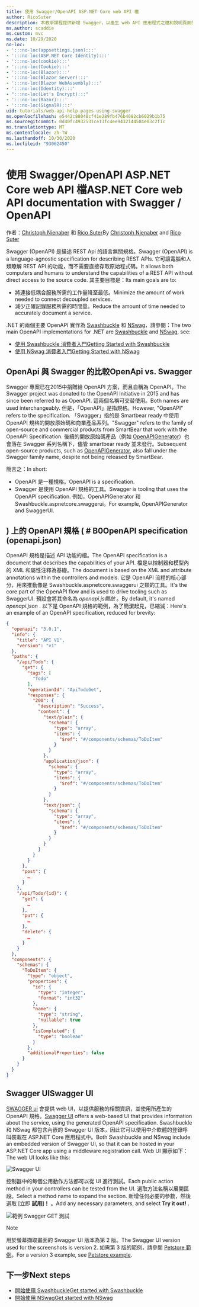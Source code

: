 ```yaml
---
title: 使用 Swagger/OpenAPI ASP.NET Core web API 檔
author: RicoSuter
description: 本教學課程提供新增 Swagger，以產生 web API 應用程式之檔和說明頁面的逐步解說。
ms.author: scaddie
ms.custom: mvc
ms.date: 10/29/2020
no-loc:
- ':::no-loc(appsettings.json):::'
- ':::no-loc(ASP.NET Core Identity):::'
- ':::no-loc(cookie):::'
- ':::no-loc(Cookie):::'
- ':::no-loc(Blazor):::'
- ':::no-loc(Blazor Server):::'
- ':::no-loc(Blazor WebAssembly):::'
- ':::no-loc(Identity):::'
- ":::no-loc(Let's Encrypt):::"
- ':::no-loc(Razor):::'
- ':::no-loc(SignalR):::'
uid: tutorials/web-api-help-pages-using-swagger
ms.openlocfilehash: e5442c88048cf41e289fb476b4082cb6029b1b75
ms.sourcegitcommit: 0d40fc4932531ce13fc4ee9432144584e03c2f1c
ms.translationtype: MT
ms.contentlocale: zh-TW
ms.lasthandoff: 10/30/2020
ms.locfileid: "93062450"
---
```

# <a name="aspnet-core-web-api-documentation-with-swagger--openapi"></a><span data-ttu-id="2245f-103">使用 Swagger/OpenAPI ASP.NET Core web API 檔</span><span class="sxs-lookup"><span data-stu-id="2245f-103">ASP.NET Core web API documentation with Swagger / OpenAPI</span></span>

<span data-ttu-id="2245f-104">作者：[Christoph Nienaber](https://twitter.com/zuckerthoben) 和 [Rico Suter](https://blog.rsuter.com/)</span><span class="sxs-lookup"><span data-stu-id="2245f-104">By [Christoph Nienaber](https://twitter.com/zuckerthoben) and [Rico Suter](https://blog.rsuter.com/)</span></span>

<span data-ttu-id="2245f-105">Swagger (OpenAPI) 是描述 REST Api 的語言無關規格。</span><span class="sxs-lookup"><span data-stu-id="2245f-105">Swagger (OpenAPI) is a language-agnostic specification for describing REST APIs.</span></span> <span data-ttu-id="2245f-106">它可讓電腦和人類瞭解 REST API 的功能，而不需要直接存取原始程式碼。</span><span class="sxs-lookup"><span data-stu-id="2245f-106">It allows both computers and humans to understand the capabilities of a REST API without direct access to the source code.</span></span> <span data-ttu-id="2245f-107">其主要目標是：</span><span class="sxs-lookup"><span data-stu-id="2245f-107">Its main goals are to:</span></span>

* <span data-ttu-id="2245f-108">將連接低耦合服務所需的工作量降至最低。</span><span class="sxs-lookup"><span data-stu-id="2245f-108">Minimize the amount of work needed to connect decoupled services.</span></span>
* <span data-ttu-id="2245f-109">減少正確記錄服務所需的時間量。</span><span class="sxs-lookup"><span data-stu-id="2245f-109">Reduce the amount of time needed to accurately document a service.</span></span>

<span data-ttu-id="2245f-110">.NET 的兩個主要 OpenAPI 實作為 [Swashbuckle](https://github.com/domaindrivendev/Swashbuckle.AspNetCore) 和 [NSwag](https://github.com/RicoSuter/NSwag)，請參閱：</span><span class="sxs-lookup"><span data-stu-id="2245f-110">The two main OpenAPI implementations for .NET are [Swashbuckle](https://github.com/domaindrivendev/Swashbuckle.AspNetCore) and [NSwag](https://github.com/RicoSuter/NSwag), see:</span></span>

* [<span data-ttu-id="2245f-111">使用 Swashbuckle 消費者入門</span><span class="sxs-lookup"><span data-stu-id="2245f-111">Getting Started with Swashbuckle</span></span>](xref:tutorials/get-started-with-swashbuckle)
* [<span data-ttu-id="2245f-112">使用 NSwag 消費者入門</span><span class="sxs-lookup"><span data-stu-id="2245f-112">Getting Started with NSwag</span></span>](xref:tutorials/get-started-with-nswag)

## <a name="openapi-vs-swagger"></a><span data-ttu-id="2245f-113">OpenApi 與 Swagger 的比較</span><span class="sxs-lookup"><span data-stu-id="2245f-113">OpenApi vs. Swagger</span></span>

<span data-ttu-id="2245f-114">Swagger 專案已在2015中捐贈給 OpenAPI 方案，而且自稱為 OpenAPI。</span><span class="sxs-lookup"><span data-stu-id="2245f-114">The Swagger project was donated to the OpenAPI Initiative in 2015 and has since been referred to as OpenAPI.</span></span> <span data-ttu-id="2245f-115">這兩個名稱可交替使用。</span><span class="sxs-lookup"><span data-stu-id="2245f-115">Both names are used interchangeably.</span></span> <span data-ttu-id="2245f-116">但是，「OpenAPI」是指規格。</span><span class="sxs-lookup"><span data-stu-id="2245f-116">However, "OpenAPI" refers to the specification.</span></span> <span data-ttu-id="2245f-117">「Swagger」指的是 Smartbear ready 中使用 OpenAPI 規格的開放原始碼和商業產品系列。</span><span class="sxs-lookup"><span data-stu-id="2245f-117">"Swagger" refers to the family of open-source and commercial products from SmartBear that work with the OpenAPI Specification.</span></span> <span data-ttu-id="2245f-118">後續的開放原始碼產品（例如 [OpenAPIGenerator](https://github.com/OpenAPITools/openapi-generator)）也會落在 Swagger 系列名稱下，儘管 smartbear ready 並未發行。</span><span class="sxs-lookup"><span data-stu-id="2245f-118">Subsequent open-source products, such as [OpenAPIGenerator](https://github.com/OpenAPITools/openapi-generator), also fall under the Swagger family name, despite not being released by SmartBear.</span></span>

<span data-ttu-id="2245f-119">簡言之：</span><span class="sxs-lookup"><span data-stu-id="2245f-119">In short:</span></span>

* <span data-ttu-id="2245f-120">OpenAPI 是一種規格。</span><span class="sxs-lookup"><span data-stu-id="2245f-120">OpenAPI is a specification.</span></span>
* <span data-ttu-id="2245f-121">Swagger 是使用 OpenAPI 規格的工具。</span><span class="sxs-lookup"><span data-stu-id="2245f-121">Swagger is tooling that uses the OpenAPI specification.</span></span> <span data-ttu-id="2245f-122">例如，OpenAPIGenerator 和 Swashbuckle.aspnetcore.swaggerui。</span><span class="sxs-lookup"><span data-stu-id="2245f-122">For example, OpenAPIGenerator and SwaggerUI.</span></span>

## <a name="openapi-specification-openapijson"></a><span data-ttu-id="2245f-123">) 上的 OpenAPI 規格 ( # B0</span><span class="sxs-lookup"><span data-stu-id="2245f-123">OpenAPI specification (openapi.json)</span></span>

<span data-ttu-id="2245f-124">OpenAPI 規格是描述 API 功能的檔。</span><span class="sxs-lookup"><span data-stu-id="2245f-124">The OpenAPI specification is a document that describes the capabilities of your API.</span></span> <span data-ttu-id="2245f-125">檔是以控制器和模型內的 XML 和屬性注釋為基礎。</span><span class="sxs-lookup"><span data-stu-id="2245f-125">The document is based on the XML and attribute annotations within the controllers and models.</span></span> <span data-ttu-id="2245f-126">它是 OpenAPI 流程的核心部分，用來推動像是 Swashbuckle.aspnetcore.swaggerui 之類的工具。</span><span class="sxs-lookup"><span data-stu-id="2245f-126">It's the core part of the OpenAPI flow and is used to drive tooling such as SwaggerUI.</span></span> <span data-ttu-id="2245f-127">預設會將其命名為 *openapi.js開啟* 。</span><span class="sxs-lookup"><span data-stu-id="2245f-127">By default, it's named *openapi.json* .</span></span> <span data-ttu-id="2245f-128">以下是 OpenAPI 規格的範例，為了簡潔起見，已縮減：</span><span class="sxs-lookup"><span data-stu-id="2245f-128">Here's an example of an OpenAPI specification, reduced for brevity:</span></span>

```json
{
  "openapi": "3.0.1",
  "info": {
    "title": "API V1",
    "version": "v1"
  },
  "paths": {
    "/api/Todo": {
      "get": {
        "tags": [
          "Todo"
        ],
        "operationId": "ApiTodoGet",
        "responses": {
          "200": {
            "description": "Success",
            "content": {
              "text/plain": {
                "schema": {
                  "type": "array",
                  "items": {
                    "$ref": "#/components/schemas/ToDoItem"
                  }
                }
              },
              "application/json": {
                "schema": {
                  "type": "array",
                  "items": {
                    "$ref": "#/components/schemas/ToDoItem"
                  }
                }
              },
              "text/json": {
                "schema": {
                  "type": "array",
                  "items": {
                    "$ref": "#/components/schemas/ToDoItem"
                  }
                }
              }
            }
          }
        }
      },
      "post": {
        …
      }
    },
    "/api/Todo/{id}": {
      "get": {
        …
      },
      "put": {
        …
      },
      "delete": {
        …
      }
    }
  },
  "components": {
    "schemas": {
      "ToDoItem": {
        "type": "object",
        "properties": {
          "id": {
            "type": "integer",
            "format": "int32"
          },
          "name": {
            "type": "string",
            "nullable": true
          },
          "isCompleted": {
            "type": "boolean"
          }
        },
        "additionalProperties": false
      }
    }
  }
}
```

## <a name="swagger-ui"></a><span data-ttu-id="2245f-129">Swagger UI</span><span class="sxs-lookup"><span data-stu-id="2245f-129">Swagger UI</span></span>

<span data-ttu-id="2245f-130">[SWAGGER ui](https://swagger.io/swagger-ui/) 會提供 web UI，以提供服務的相關資訊，並使用所產生的 OpenAPI 規格。</span><span class="sxs-lookup"><span data-stu-id="2245f-130">[Swagger UI](https://swagger.io/swagger-ui/) offers a web-based UI that provides information about the service, using the generated OpenAPI specification.</span></span> <span data-ttu-id="2245f-131">Swashbuckle 和 NSwag 都包含內嵌的 Swagger UI 版本，因此它可以使用中介軟體的登錄呼叫裝載在 ASP.NET Core 應用程式中。</span><span class="sxs-lookup"><span data-stu-id="2245f-131">Both Swashbuckle and NSwag include an embedded version of Swagger UI, so that it can be hosted in your ASP.NET Core app using a middleware registration call.</span></span> <span data-ttu-id="2245f-132">Web UI 顯示如下：</span><span class="sxs-lookup"><span data-stu-id="2245f-132">The web UI looks like this:</span></span>

![Swagger UI](web-api-help-pages-using-swagger/_static/swagger-ui.png)

<span data-ttu-id="2245f-134">控制器中的每個公用動作方法都可以從 UI 進行測試。</span><span class="sxs-lookup"><span data-stu-id="2245f-134">Each public action method in your controllers can be tested from the UI.</span></span> <span data-ttu-id="2245f-135">選取方法名稱以展開區段。</span><span class="sxs-lookup"><span data-stu-id="2245f-135">Select a method name to expand the section.</span></span> <span data-ttu-id="2245f-136">新增任何必要的參數，然後選取 [立即 **試用]！** 。</span><span class="sxs-lookup"><span data-stu-id="2245f-136">Add any necessary parameters, and select **Try it out!** .</span></span>

![範例 Swagger GET 測試](web-api-help-pages-using-swagger/_static/get-try-it-out.png)

> [!NOTE]
> <span data-ttu-id="2245f-138">用於螢幕擷取畫面的 Swagger UI 版本為第 2 版。</span><span class="sxs-lookup"><span data-stu-id="2245f-138">The Swagger UI version used for the screenshots is version 2.</span></span> <span data-ttu-id="2245f-139">如需第 3 版的範例，請參閱 [Petstore 範例](https://petstore.swagger.io/)。</span><span class="sxs-lookup"><span data-stu-id="2245f-139">For a version 3 example, see [Petstore example](https://petstore.swagger.io/).</span></span>

## <a name="next-steps"></a><span data-ttu-id="2245f-140">下一步</span><span class="sxs-lookup"><span data-stu-id="2245f-140">Next steps</span></span>

* [<span data-ttu-id="2245f-141">開始使用 Swashbuckle</span><span class="sxs-lookup"><span data-stu-id="2245f-141">Get started with Swashbuckle</span></span>](xref:tutorials/get-started-with-swashbuckle)
* [<span data-ttu-id="2245f-142">開始使用 NSwag</span><span class="sxs-lookup"><span data-stu-id="2245f-142">Get started with NSwag</span></span>](xref:tutorials/get-started-with-nswag)
